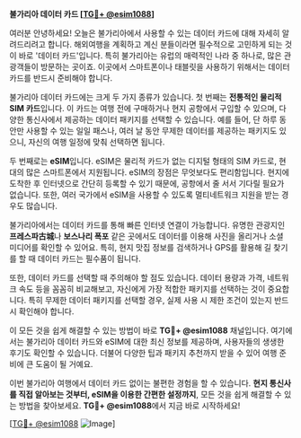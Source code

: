 **불가리아 데이터 카드 [[TG💪+ @esim1088](https://t.me/s/esim1088)]**

여러분 안녕하세요! 오늘은 불가리아에서 사용할 수 있는 데이터 카드에 대해 자세히 알려드리려고 합니다. 해외여행을 계획하고 계신 분들이라면 필수적으로 고민하게 되는 것이 바로 '데이터 카드'입니다. 특히 불가리아는 유럽의 매력적인 나라 중 하나로, 많은 관광객들이 방문하는 곳이죠. 이곳에서 스마트폰이나 태블릿을 사용하기 위해서는 데이터 카드를 반드시 준비해야 합니다.

불가리아 데이터 카드에는 크게 두 가지 종류가 있습니다. 첫 번째는 **전통적인 물리적 SIM 카드**입니다. 이 카드는 여행 전에 구매하거나 현지 공항에서 구입할 수 있으며, 다양한 통신사에서 제공하는 데이터 패키지를 선택할 수 있습니다. 예를 들어, 단 하루 동안만 사용할 수 있는 일일 패스나, 여러 날 동안 무제한 데이터를 제공하는 패키지도 있으니, 자신의 여행 일정에 맞춰 선택하면 됩니다.

두 번째로는 **eSIM**입니다. eSIM은 물리적 카드가 없는 디지털 형태의 SIM 카드로, 현대의 많은 스마트폰에서 지원됩니다. eSIM의 장점은 무엇보다도 편리함입니다. 현지에 도착한 후 인터넷으로 간단히 등록할 수 있기 때문에, 공항에서 줄 서서 기다릴 필요가 없습니다. 또한, 여러 국가에서 eSIM을 사용할 수 있도록 멀티네트워크 지원을 받는 경우도 많습니다.

불가리아에서는 데이터 카드를 통해 빠른 인터넷 연결이 가능합니다. 유명한 관광지인 **프레스파古城**나 **보스나리 폭포** 같은 곳에서도 데이터를 이용해 사진을 올리거나 소셜 미디어를 확인할 수 있어요. 특히, 현지 맛집 정보를 검색하거나 GPS를 활용해 길 찾기를 할 때 데이터 카드는 필수품이 됩니다.

또한, 데이터 카드를 선택할 때 주의해야 할 점도 있습니다. 데이터 용량과 가격, 네트워크 속도 등을 꼼꼼히 비교해보고, 자신에게 가장 적합한 패키지를 선택하는 것이 중요합니다. 특히 무제한 데이터 패키지를 선택할 경우, 실제 사용 시 제한 조건이 있는지 반드시 확인해야 합니다.

이 모든 것을 쉽게 해결할 수 있는 방법이 바로 **TG💪+ @esim1088** 채널입니다. 여기에서는 불가리아 데이터 카드와 eSIM에 대한 최신 정보를 제공하며, 사용자들의 생생한 후기도 확인할 수 있습니다. 더불어 다양한 팁과 패키지 추천까지 받을 수 있어 여행 준비에 큰 도움이 될 거예요.

이번 불가리아 여행에서 데이터 카드 없이는 불편한 경험을 할 수 있습니다. **현지 통신사를 직접 알아보는 것부터, eSIM을 이용한 간편한 설정까지**, 모든 것을 쉽게 해결할 수 있는 방법을 찾아보세요. **TG💪+ @esim1088**에서 지금 바로 시작하세요!

[[TG💪+ @esim1088](https://t.me/s/esim1088) ![Image](https://i.postimg.cc/Y0z9fWf4/image.png)]